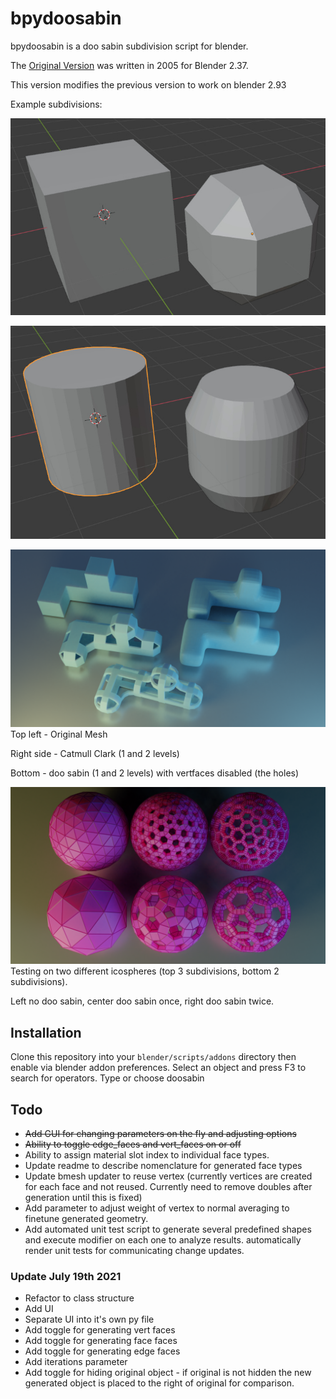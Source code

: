 # bpydoosabin
bpydoosabin is a doo sabin subdivision script for blender.

The [Original Version](https://scorpius.github.io/blender-plugins.htm) was written in 2005 for Blender 2.37.

This version modifies the previous version to work on blender 2.93

Example subdivisions:

![ds1](images/ds1.jpg)

![ds1](images/ds2.jpg)

![subdivisions](images/2021_07_doosabin_05.png)
Top left - Original Mesh

Right side - Catmull Clark (1 and 2 levels)

Bottom - doo sabin (1 and 2 levels) with vertfaces disabled (the holes)

![iterations](images/2021_07_doosabin_06.png)
Testing on two different icospheres (top 3 subdivisions, bottom 2 subdivisions).

Left no doo sabin, center doo sabin once, right doo sabin twice.


## Installation
Clone this repository into your `blender/scripts/addons` directory then enable via blender addon preferences. Select an object and press F3 to search for operators. Type or choose doosabin


## Todo

- ~~Add GUI for changing parameters on the fly and adjusting options~~
- ~~Ability to toggle edge_faces and vert_faces on or off~~
- Ability to assign material slot index to individual face types.
- Update readme to describe nomenclature for generated face types
- Update bmesh updater to reuse vertex (currently vertices are created for each face and not reused. Currently need to remove doubles after generation until this is fixed)
- Add parameter to adjust weight of vertex to normal averaging to finetune generated geometry. 
- Add automated unit test script to generate several predefined shapes and execute modifier on each one to analyze results. automatically render unit tests for communicating change updates. 

### Update July 19th 2021
- Refactor to class structure
- Add UI
- Separate UI into it's own py file
- Add toggle for generating vert faces
- Add toggle for generating face faces
- Add toggle for generating edge faces 
- Add iterations parameter
- Add toggle for hiding original object - if original is not hidden the new generated object is placed to the right of original for comparison. 